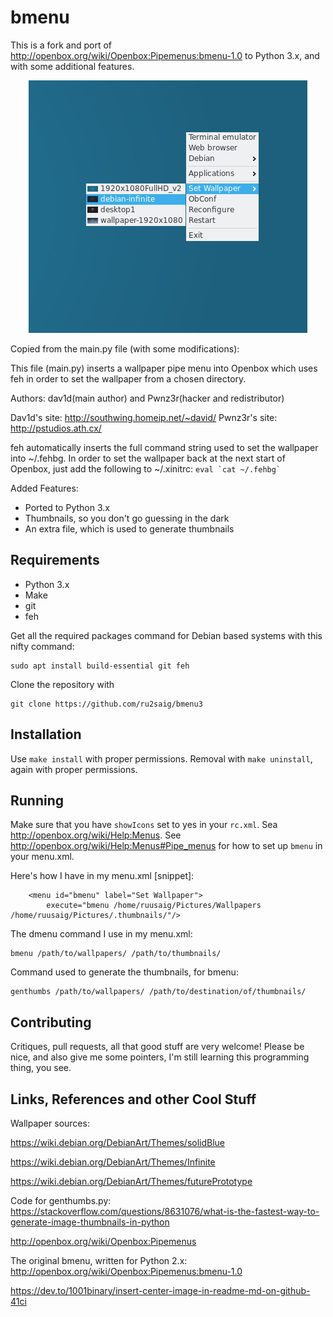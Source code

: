 # bmenu
This is a fork and port of http://openbox.org/wiki/Openbox:Pipemenus:bmenu-1.0 to Python 3.x, and with some additional features.
<p align="center">
   <img src="./screenshot.png" alt="Bmenu in action"/>
</p>

Copied from the main.py file (with some modifications):


This file (main.py) inserts a wallpaper pipe menu into Openbox which uses feh
in order to set the wallpaper from a chosen directory.
                                                                              
Authors: dav1d(main author) and Pwnz3r(hacker and redistributor)
                                                                              
Dav1d's site: http://southwing.homeip.net/~david/
Pwnz3r's site: http://pstudios.ath.cx/
 
feh automatically inserts the full command string used to set the wallpaper
into ~/.fehbg. In order to set the wallpaper back at the next start of 
Openbox, just add the following to ~/.xinitrc: ``` eval `cat ~/.fehbg` ```

Added Features:
- Ported to Python 3.x
- Thumbnails, so you don't go guessing in the dark
- An extra file, which is used to generate thumbnails

## Requirements
- Python 3.x
- Make
- git
- feh


Get all the required packages command for Debian based systems with this nifty command:
```
sudo apt install build-essential git feh
```


Clone the repository with 
```
git clone https://github.com/ru2saig/bmenu3
```

## Installation
Use ```make install``` with proper permissions.
Removal with ```make uninstall```, again with proper permissions.


## Running
Make sure that you have ```showIcons``` set to yes in your ```rc.xml```. Sea http://openbox.org/wiki/Help:Menus.
See http://openbox.org/wiki/Help:Menus#Pipe_menus for how to set up ```bmenu``` in your menu.xml.


Here's how I have in my menu.xml [snippet]:


```	
	<menu id="bmenu" label="Set Wallpaper">
		execute="bmenu /home/ruusaig/Pictures/Wallpapers /home/ruusaig/Pictures/.thumbnails/"/>
```


The dmenu command I use in my menu.xml:


```
bmenu /path/to/wallpapers/ /path/to/thumbnails/
```


Command used to generate the thumbnails, for bmenu:


```
genthumbs /path/to/wallpapers/ /path/to/destination/of/thumbnails/
```



## Contributing
Critiques, pull requests, all that good stuff are very welcome! Please be nice, and also give me some pointers, 
I'm still learning this programming thing, you see.

## Links, References and other Cool Stuff
Wallpaper sources:


https://wiki.debian.org/DebianArt/Themes/solidBlue


https://wiki.debian.org/DebianArt/Themes/Infinite


https://wiki.debian.org/DebianArt/Themes/futurePrototype

Code for genthumbs.py:
https://stackoverflow.com/questions/8631076/what-is-the-fastest-way-to-generate-image-thumbnails-in-python

http://openbox.org/wiki/Openbox:Pipemenus

The original bmenu, written for Python 2.x:
http://openbox.org/wiki/Openbox:Pipemenus:bmenu-1.0


https://dev.to/1001binary/insert-center-image-in-readme-md-on-github-41ci
